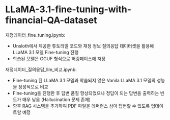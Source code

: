 # LLaMA-3.1-fine-tuning-with-financial-QA-dataset

재정데이터_fine_tuning.ipynb:

  - Unsloth에서 제공한 튜토리얼 코드와 재정 정보 질의응답 데이터셋을 활용해 LLaMA 3.1 모델 Fine-tuning 진행
  - 학습된 모델은 GGUF 형식으로 허깅페이스에 저장
  
재정데이터_질의응답_llm_비교.ipynb:

  - Fine-tuning 된 LLaMA 3.1 모델과 학습되지 않은 Vanila LLaMA 3.1 모델의 성능을 정성적으로 비교
  - Fine-tuning을 진행한 후 답변 품질 향상되었으나 정답이 되는 답변을 출력하는 빈도가 매우 낮음 (Hallucination 문제 존재)
  - 향후 RAG 시스템을 추가하여 PDF 파일을 레퍼런스 삼아 답변할 수 있도록 업데이트할 예정
